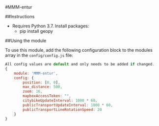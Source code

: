 #MMM-entur

##Instructions
* Requires Python 3.7. Install packages:
    * pip install geopy
    
##Using the module

To use this module, add the following configuration block to the modules array in the `config/config.js` file:
```js
All config values are default and only needs to be added if changed.
{
    module: 'MMM-entur',
    config: {
        position: [0, 0],
        max_distance: 500,
        zoom: 16,
        mapboxAccessToken: "",
        citybikeUpdateInterval: 1000 * 60,
        publicTransportUpdateInterval: 1000 * 60,
        publicTransportLineRotationSpeed: 20
    }
}
```